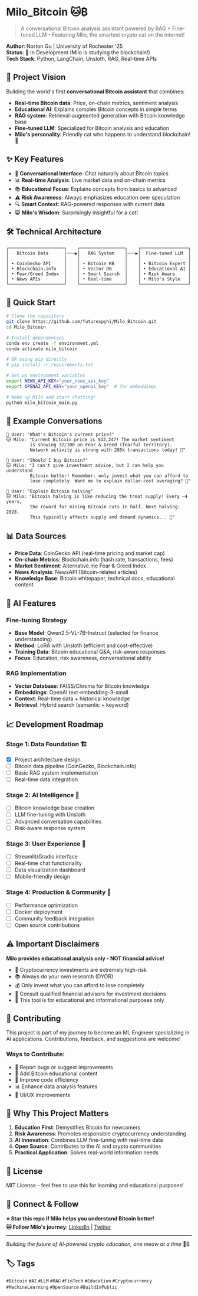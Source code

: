# Milo_Bitcoin 🐱₿

> A conversational Bitcoin analysis assistant powered by RAG + Fine-tuned LLM - Featuring Milo, the smartest crypto cat on the internet!

**Author**: Norton Gu | University of Rochester '25  
**Status**: 🔨 In Development (Milo is studying the blockchain!)  
**Tech Stack**: Python, LangChain, Unsloth, RAG, Real-time APIs

## 🎯 Project Vision

Building the world's first **conversational Bitcoin assistant** that combines:
- **Real-time Bitcoin data**: Price, on-chain metrics, sentiment analysis
- **Educational AI**: Explains complex Bitcoin concepts in simple terms
- **RAG system**: Retrieval-augmented generation with Bitcoin knowledge base
- **Fine-tuned LLM**: Specialized for Bitcoin analysis and education
- **Milo's personality**: Friendly cat who happens to understand blockchain! 🐾

## ✨ Key Features

- 🤖 **Conversational Interface**: Chat naturally about Bitcoin topics
- 📊 **Real-time Analysis**: Live market data and on-chain metrics
- 📚 **Educational Focus**: Explains concepts from basics to advanced
- ⚠️ **Risk Awareness**: Always emphasizes education over speculation
- 🔍 **Smart Context**: RAG-powered responses with current data
- 😸 **Milo's Wisdom**: Surprisingly insightful for a cat!

## 🛠️ Technical Architecture

```
┌─────────────────────┐    ┌─────────────────┐    ┌──────────────────┐
│   Bitcoin Data      │───▶│   RAG System    │───▶│  Fine-tuned LLM  │
│                     │    │                 │    │                  │
│ • CoinGecko API     │    │ • Bitcoin KB    │    │ • Bitcoin Expert │
│ • Blockchain.info   │    │ • Vector DB     │    │ • Educational AI │
│ • Fear/Greed Index  │    │ • Smart Search  │    │ • Risk Aware     │
│ • News APIs         │    │ • Real-time     │    │ • Milo's Style   │
└─────────────────────┘    └─────────────────┘    └──────────────────┘
```

## 🚀 Quick Start

```bash
# Clone the repository
git clone https://github.com/futurespyhi/Milo_Bitcoin.git
cd Milo_Bitcoin

# Install dependencies
conda env create -f environment.yml
conda activate milo_bitcoin

# OR using pip directly
# pip install -r requirements.txt

# Set up environment variables
export NEWS_API_KEY="your_news_api_key"
export OPENAI_API_KEY="your_openai_key"  # for embeddings

# Wake up Milo and start chatting!
python milo_bitcoin_main.py
```

## 💬 Example Conversations

```
🙋 User: "What's Bitcoin's current price?"
🐱 Milo: "Current Bitcoin price is $43,247! The market sentiment 
         is showing 32/100 on Fear & Greed (fearful territory). 
         Network activity is strong with 285k transactions today! 🐾"

🙋 User: "Should I buy Bitcoin?"
🐱 Milo: "I can't give investment advice, but I can help you understand 
         Bitcoin better! Remember: only invest what you can afford to 
         lose completely. Want me to explain dollar-cost averaging? 🐾"

🙋 User: "Explain Bitcoin halving"
🐱 Milo: "Bitcoin halving is like reducing the treat supply! Every ~4 years,
         the reward for mining Bitcoin cuts in half. Next halving: 2028.
         This typically affects supply and demand dynamics... 🐾"
```

## 📊 Data Sources

- **Price Data**: CoinGecko API (real-time pricing and market cap)
- **On-chain Metrics**: Blockchain.info (hash rate, transactions, fees)
- **Market Sentiment**: Alternative.me Fear & Greed Index
- **News Analysis**: NewsAPI (Bitcoin-related articles)
- **Knowledge Base**: Bitcoin whitepaper, technical docs, educational content

## 🧠 AI Features

### Fine-tuning Strategy
- **Base Model**: Qwen2.5-VL-7B-Instruct (selected for finance understanding)
- **Method**: LoRA with Unsloth (efficient and cost-effective)
- **Training Data**: Bitcoin educational Q&A, risk-aware responses
- **Focus**: Education, risk awareness, conversational ability

### RAG Implementation
- **Vector Database**: FAISS/Chroma for Bitcoin knowledge
- **Embeddings**: OpenAI text-embedding-3-small
- **Context**: Real-time data + historical knowledge
- **Retrieval**: Hybrid search (semantic + keyword)

## 📈 Development Roadmap

### Stage 1: Data Foundation 🏗️
- [x] Project architecture design
- [ ] Bitcoin data pipeline (CoinGecko, Blockchain.info)
- [ ] Basic RAG system implementation
- [ ] Real-time data integration

### Stage 2: AI Intelligence 🧠
- [ ] Bitcoin knowledge base creation
- [ ] LLM fine-tuning with Unsloth
- [ ] Advanced conversation capabilities
- [ ] Risk-aware response system

### Stage 3: User Experience 🎨
- [ ] Streamlit/Gradio interface
- [ ] Real-time chat functionality
- [ ] Data visualization dashboard
- [ ] Mobile-friendly design

### Stage 4: Production & Community 🚀
- [ ] Performance optimization
- [ ] Docker deployment
- [ ] Community feedback integration
- [ ] Open source contributions

## ⚠️ Important Disclaimers

**Milo provides educational analysis only - NOT financial advice!**

- 🚨 Cryptocurrency investments are extremely high-risk
- 📚 Always do your own research (DYOR)
- 💰 Only invest what you can afford to lose completely
- 🏦 Consult qualified financial advisors for investment decisions
- 📖 This tool is for educational and informational purposes only

## 🤝 Contributing

This project is part of my journey to become an ML Engineer specializing in AI applications. Contributions, feedback, and suggestions are welcome!

### Ways to Contribute:
- 🐛 Report bugs or suggest improvements
- 📝 Add Bitcoin educational content
- 🔧 Improve code efficiency
- 📊 Enhance data analysis features
- 🎨 UI/UX improvements

## 🌟 Why This Project Matters

1. **Education First**: Demystifies Bitcoin for newcomers
2. **Risk Awareness**: Promotes responsible cryptocurrency understanding
3. **AI Innovation**: Combines LLM fine-tuning with real-time data
4. **Open Source**: Contributes to the AI and crypto communities
5. **Practical Application**: Solves real-world information needs

## 📝 License

MIT License - feel free to use this for learning and educational purposes!

## 🔗 Connect & Follow

**⭐ Star this repo if Milo helps you understand Bitcoin better!**  
**🐱 Follow Milo's journey**: [LinkedIn](https://www.linkedin.com/in/norton-gu-322737278/) | [Twitter](your-twitter)

---

*Building the future of AI-powered crypto education, one meow at a time* 🐾₿

## 🏷️ Tags

`#Bitcoin` `#AI` `#LLM` `#RAG` `#FinTech` `#Education` `#Cryptocurrency` `#MachineLearning` `#OpenSource` `#BuildInPublic`
